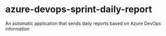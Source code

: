 # azure-devops-sprint-daily-report
An automatic application that sends daily reports based on Azure DevOps information
